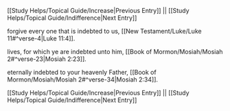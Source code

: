 [[Study Helps/Topical Guide/Increase|Previous Entry]]  ||  [[Study Helps/Topical Guide/Indifference|Next Entry]]

 forgive every one that is indebted to us, [[New Testament/Luke/Luke 11#^verse-4|Luke 11:4]].

 lives, for which ye are indebted unto him, [[Book of Mormon/Mosiah/Mosiah 2#^verse-23|Mosiah 2:23]].

 eternally indebted to your heavenly Father, [[Book of Mormon/Mosiah/Mosiah 2#^verse-34|Mosiah 2:34]].

[[Study Helps/Topical Guide/Increase|Previous Entry]]  ||  [[Study Helps/Topical Guide/Indifference|Next Entry]]